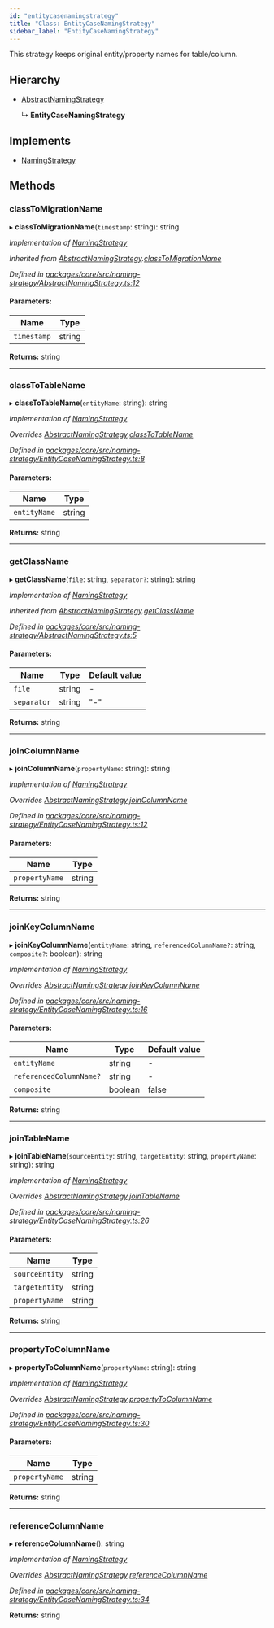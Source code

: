 ```yaml
---
id: "entitycasenamingstrategy"
title: "Class: EntityCaseNamingStrategy"
sidebar_label: "EntityCaseNamingStrategy"
---
```


This strategy keeps original entity/property names for table/column.

## Hierarchy

* [AbstractNamingStrategy](abstractnamingstrategy.md)

  ↳ **EntityCaseNamingStrategy**

## Implements

* [NamingStrategy](../interfaces/namingstrategy.md)

## Methods

### classToMigrationName

▸ **classToMigrationName**(`timestamp`: string): string

*Implementation of [NamingStrategy](../interfaces/namingstrategy.md)*

*Inherited from [AbstractNamingStrategy](abstractnamingstrategy.md).[classToMigrationName](abstractnamingstrategy.md#classtomigrationname)*

*Defined in [packages/core/src/naming-strategy/AbstractNamingStrategy.ts:12](https://github.com/mikro-orm/mikro-orm/blob/4249b052e/packages/core/src/naming-strategy/AbstractNamingStrategy.ts#L12)*

#### Parameters:

Name | Type |
------ | ------ |
`timestamp` | string |

**Returns:** string

___

### classToTableName

▸ **classToTableName**(`entityName`: string): string

*Implementation of [NamingStrategy](../interfaces/namingstrategy.md)*

*Overrides [AbstractNamingStrategy](abstractnamingstrategy.md).[classToTableName](abstractnamingstrategy.md#classtotablename)*

*Defined in [packages/core/src/naming-strategy/EntityCaseNamingStrategy.ts:8](https://github.com/mikro-orm/mikro-orm/blob/4249b052e/packages/core/src/naming-strategy/EntityCaseNamingStrategy.ts#L8)*

#### Parameters:

Name | Type |
------ | ------ |
`entityName` | string |

**Returns:** string

___

### getClassName

▸ **getClassName**(`file`: string, `separator?`: string): string

*Implementation of [NamingStrategy](../interfaces/namingstrategy.md)*

*Inherited from [AbstractNamingStrategy](abstractnamingstrategy.md).[getClassName](abstractnamingstrategy.md#getclassname)*

*Defined in [packages/core/src/naming-strategy/AbstractNamingStrategy.ts:5](https://github.com/mikro-orm/mikro-orm/blob/4249b052e/packages/core/src/naming-strategy/AbstractNamingStrategy.ts#L5)*

#### Parameters:

Name | Type | Default value |
------ | ------ | ------ |
`file` | string | - |
`separator` | string | "-" |

**Returns:** string

___

### joinColumnName

▸ **joinColumnName**(`propertyName`: string): string

*Implementation of [NamingStrategy](../interfaces/namingstrategy.md)*

*Overrides [AbstractNamingStrategy](abstractnamingstrategy.md).[joinColumnName](abstractnamingstrategy.md#joincolumnname)*

*Defined in [packages/core/src/naming-strategy/EntityCaseNamingStrategy.ts:12](https://github.com/mikro-orm/mikro-orm/blob/4249b052e/packages/core/src/naming-strategy/EntityCaseNamingStrategy.ts#L12)*

#### Parameters:

Name | Type |
------ | ------ |
`propertyName` | string |

**Returns:** string

___

### joinKeyColumnName

▸ **joinKeyColumnName**(`entityName`: string, `referencedColumnName?`: string, `composite?`: boolean): string

*Implementation of [NamingStrategy](../interfaces/namingstrategy.md)*

*Overrides [AbstractNamingStrategy](abstractnamingstrategy.md).[joinKeyColumnName](abstractnamingstrategy.md#joinkeycolumnname)*

*Defined in [packages/core/src/naming-strategy/EntityCaseNamingStrategy.ts:16](https://github.com/mikro-orm/mikro-orm/blob/4249b052e/packages/core/src/naming-strategy/EntityCaseNamingStrategy.ts#L16)*

#### Parameters:

Name | Type | Default value |
------ | ------ | ------ |
`entityName` | string | - |
`referencedColumnName?` | string | - |
`composite` | boolean | false |

**Returns:** string

___

### joinTableName

▸ **joinTableName**(`sourceEntity`: string, `targetEntity`: string, `propertyName`: string): string

*Implementation of [NamingStrategy](../interfaces/namingstrategy.md)*

*Overrides [AbstractNamingStrategy](abstractnamingstrategy.md).[joinTableName](abstractnamingstrategy.md#jointablename)*

*Defined in [packages/core/src/naming-strategy/EntityCaseNamingStrategy.ts:26](https://github.com/mikro-orm/mikro-orm/blob/4249b052e/packages/core/src/naming-strategy/EntityCaseNamingStrategy.ts#L26)*

#### Parameters:

Name | Type |
------ | ------ |
`sourceEntity` | string |
`targetEntity` | string |
`propertyName` | string |

**Returns:** string

___

### propertyToColumnName

▸ **propertyToColumnName**(`propertyName`: string): string

*Implementation of [NamingStrategy](../interfaces/namingstrategy.md)*

*Overrides [AbstractNamingStrategy](abstractnamingstrategy.md).[propertyToColumnName](abstractnamingstrategy.md#propertytocolumnname)*

*Defined in [packages/core/src/naming-strategy/EntityCaseNamingStrategy.ts:30](https://github.com/mikro-orm/mikro-orm/blob/4249b052e/packages/core/src/naming-strategy/EntityCaseNamingStrategy.ts#L30)*

#### Parameters:

Name | Type |
------ | ------ |
`propertyName` | string |

**Returns:** string

___

### referenceColumnName

▸ **referenceColumnName**(): string

*Implementation of [NamingStrategy](../interfaces/namingstrategy.md)*

*Overrides [AbstractNamingStrategy](abstractnamingstrategy.md).[referenceColumnName](abstractnamingstrategy.md#referencecolumnname)*

*Defined in [packages/core/src/naming-strategy/EntityCaseNamingStrategy.ts:34](https://github.com/mikro-orm/mikro-orm/blob/4249b052e/packages/core/src/naming-strategy/EntityCaseNamingStrategy.ts#L34)*

**Returns:** string
